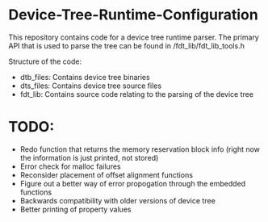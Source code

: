 # Device-Tree-Runtime-Configuration

This repository contains code for a device tree runtime parser. The primary API that is used to parse the tree can be found in /fdt_lib/fdt_lib_tools.h

Structure of the code:
- dtb_files: Contains device tree binaries
- dts_files: Contains device tree source files
- fdt_lib: Contains source code relating to the parsing of the device tree

# TODO:
- Redo function that returns the memory reservation block info (right now the information is just printed, not stored)
- Error check for malloc failures
- Reconsider placement of offset alignment functions
- Figure out a better way of error propogation through the embedded functions
- Backwards compatibility with older versions of device tree
- Better printing of property values
